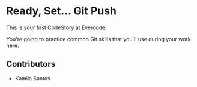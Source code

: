 
# Ready, Set... Git Push

This is your first CodeStory at Evercode.

You're going to practice common Git skills that you'll use during your work here.
## Contributors

- Kamila Santos

